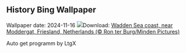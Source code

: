 ## History Bing Wallpaper
Wallpaper date: 2024-11-16
![](https://www.bing.com/th?id=OHR.FrieslandNetherlands_EN-IN5299828357_UHD.jpg&w=1000)Download: [Wadden Sea coast, near Moddergat, Friesland, Netherlands (© Ron ter Burg/Minden Pictures)](https://www.bing.com/th?id=OHR.FrieslandNetherlands_EN-IN5299828357_UHD.jpg)

Auto get programm by LtgX
